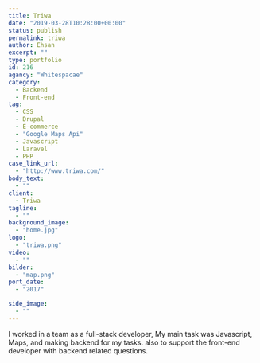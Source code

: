 ```yaml
---
title: Triwa
date: "2019-03-28T10:28:00+00:00"
status: publish
permalink: triwa
author: Ehsan
excerpt: ""
type: portfolio
id: 216
agancy: "Whitespacae"
category:
  - Backend
  - Front-end
tag:
  - CSS
  - Drupal
  - E-commerce
  - "Google Maps Api"
  - Javascript
  - Laravel
  - PHP
case_link_url:
  - "http://www.triwa.com/"
body_text:
  - ""
client:
  - Triwa
tagline:
  - ""
background_image:
  - "home.jpg"
logo:
  - "triwa.png"
video:
  - ""
bilder:
  - "map.png"
port_date:
  - "2017"

side_image:
  - ""
---
```


I worked in a team as a full-stack developer, My main task was Javascript, Maps, and making backend for my tasks. also to support the front-end developer with backend related questions.
